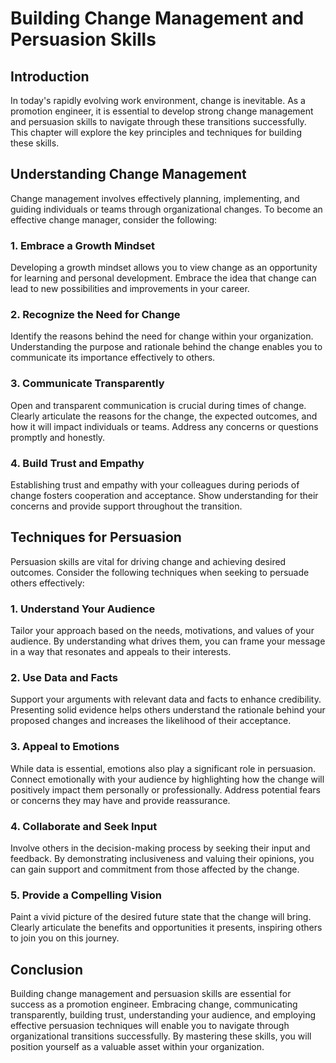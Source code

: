 Building Change Management and Persuasion Skills
=========================================================

Introduction
------------

In today's rapidly evolving work environment, change is inevitable. As a promotion engineer, it is essential to develop strong change management and persuasion skills to navigate through these transitions successfully. This chapter will explore the key principles and techniques for building these skills.

Understanding Change Management
-------------------------------

Change management involves effectively planning, implementing, and guiding individuals or teams through organizational changes. To become an effective change manager, consider the following:

### 1. Embrace a Growth Mindset

Developing a growth mindset allows you to view change as an opportunity for learning and personal development. Embrace the idea that change can lead to new possibilities and improvements in your career.

### 2. Recognize the Need for Change

Identify the reasons behind the need for change within your organization. Understanding the purpose and rationale behind the change enables you to communicate its importance effectively to others.

### 3. Communicate Transparently

Open and transparent communication is crucial during times of change. Clearly articulate the reasons for the change, the expected outcomes, and how it will impact individuals or teams. Address any concerns or questions promptly and honestly.

### 4. Build Trust and Empathy

Establishing trust and empathy with your colleagues during periods of change fosters cooperation and acceptance. Show understanding for their concerns and provide support throughout the transition.

Techniques for Persuasion
-------------------------

Persuasion skills are vital for driving change and achieving desired outcomes. Consider the following techniques when seeking to persuade others effectively:

### 1. Understand Your Audience

Tailor your approach based on the needs, motivations, and values of your audience. By understanding what drives them, you can frame your message in a way that resonates and appeals to their interests.

### 2. Use Data and Facts

Support your arguments with relevant data and facts to enhance credibility. Presenting solid evidence helps others understand the rationale behind your proposed changes and increases the likelihood of their acceptance.

### 3. Appeal to Emotions

While data is essential, emotions also play a significant role in persuasion. Connect emotionally with your audience by highlighting how the change will positively impact them personally or professionally. Address potential fears or concerns they may have and provide reassurance.

### 4. Collaborate and Seek Input

Involve others in the decision-making process by seeking their input and feedback. By demonstrating inclusiveness and valuing their opinions, you can gain support and commitment from those affected by the change.

### 5. Provide a Compelling Vision

Paint a vivid picture of the desired future state that the change will bring. Clearly articulate the benefits and opportunities it presents, inspiring others to join you on this journey.

Conclusion
----------

Building change management and persuasion skills are essential for success as a promotion engineer. Embracing change, communicating transparently, building trust, understanding your audience, and employing effective persuasion techniques will enable you to navigate through organizational transitions successfully. By mastering these skills, you will position yourself as a valuable asset within your organization.
